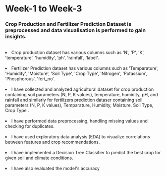 # Week-1 to Week-3
<h3>Crop Production and Fertilizer Prediction Dataset is preprocessed and data visualisation is performed to gain insights.</h3>
<br>
<li>Crop production dataset has various columns such as 'N', 'P', 'K', 'temperature', 'humidity', 'ph', 'rainfall', 'label'.</li>
<br>
<li>Fertilizer Prediction dataset has various columns such as 'Temparature', 'Humidity', 'Moisture', 'Soil Type', 'Crop Type', 'Nitrogen', 'Potassium', 'Phosphorous', 'fert_no'.</li>
  <br>

  <li>I have collected and analyzed agricultural dataset for crop production containing soil parameters (N, P, K values), temperature, humidity, pH, and rainfall and similarly for fertilizers prediction dataser containing soil parameters (N, P, K values), Temparature, Humidity, Moisture, Soil Type, Crop Type .</li>
<br><li>I have performed data preprocessing, handling missing values and checking for duplicates.</li>
<br><li>I have used exploratory data analysis (EDA) to visualize correlations between features and crop recommendations.</li>
<br><li>I have implemented a Decision Tree Classifier to predict the best crop for given soil and climate conditions.</li>
<br><li>I have also evaluated the model's accuracy</li>
